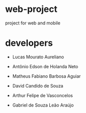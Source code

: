 # web-project
project for web and mobile

# developers 

- Lucas Mourato Aureliano

- Antônio Edson de Holanda Neto

- Matheus Fabiano Barbosa Aguiar

- David Candido de Souza

- Arthur Felipe de Vasconcelos

- Gabriel de Souza Leão Araújo
